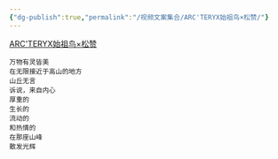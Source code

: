 ```yaml
---
{"dg-publish":true,"permalink":"/视频文案集合/ARC'TERYX始祖鸟×松赞/"}
---
```



[ARC'TERYX始祖鸟×松赞](https://www.xinpianchang.com/a12415146)
```
万物有灵皆美
在无限接近于高山的地方
山丘无言
诉说，来自内心
厚重的
生长的
流动的
和热情的
在那座山峰
散发光辉
```